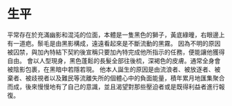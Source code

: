 <!-- TITLE: 澤克拉贊 -->
<!-- SUBTITLE: 『不想死的話就和我訂立契約吧。』 CV：安元洋貴-->

# 生平
平常存在於充滿幽影和混沌的位面，本體是一隻黑色的獅子，黃底綠曈，右眼邊上有一道疤。鬃毛是由黑影構成，遠遠看起來是不斷流動的黑霧。
因為不明的原因被囚禁，與加內特結下契約後宣稱只要加內特完成他所指示的任務，便能讓他獲得自由。
會以人型現身，黑色蓬鬆的長髮全部往後梳，深褐色的皮膚。通常全身會被陰影包裹，在黑暗中若隱若現。
他本人誕生的原因是由流浪者、被放逐者、被棄者、被歧視者以及難民等流離失所的個體心中的負面能量，積年累月地匯集聚合而成，後來慢慢地有了自己的意識，並且渴望對那些壓迫者或是既得利益者進行報復。
